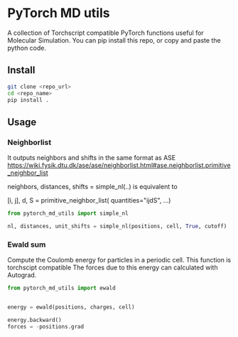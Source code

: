 # PyTorch MD utils

A collection of Torchscript compatible PyTorch functions useful for Molecular Simulation.
You can pip install this repo, or copy and paste the python code. 

## Install
```bash
git clone <repo_url>
cd <repo_name>
pip install .
```

## Usage


### Neighborlist


It outputs neighbors and shifts in the same format as ASE 
https://wiki.fysik.dtu.dk/ase/ase/neighborlist.html#ase.neighborlist.primitive_neighbor_list

neighbors, distances, shifts = simple_nl(..)
is equivalent to
    
[i, j], d, S = primitive_neighbor_list( quantities="ijdS", ...)

```python
from pytorch_md_utils import simple_nl

nl, distances, unit_shifts = simple_nl(positions, cell, True, cutoff)

```

### Ewald sum

Compute the Coulomb energy for particles in a periodic cell. This function is torchscipt compatible
The forces due to this energy can calculated with Autograd.

```python
from pytorch_md_utils import ewald


energy = ewald(positions, charges, cell)

energy.backward()
forces = -positions.grad
```